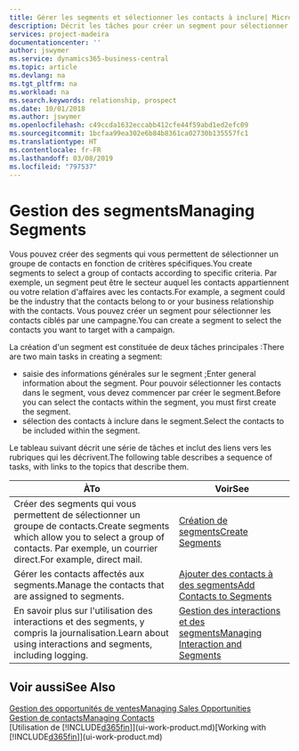 ```yaml
---
title: Gérer les segments et sélectionner les contacts à inclure| Microsoft Docs
description: Décrit les tâches pour créer un segment pour sélectionner un groupe de contacts en fonction de critères spécifiques, par exemple, les contacts dans un secteur que vous souhaitez cibler.
services: project-madeira
documentationcenter: ''
author: jswymer
ms.service: dynamics365-business-central
ms.topic: article
ms.devlang: na
ms.tgt_pltfrm: na
ms.workload: na
ms.search.keywords: relationship, prospect
ms.date: 10/01/2018
ms.author: jswymer
ms.openlocfilehash: c49ccda1632eccabb412cfe44f59abd1ed2efc09
ms.sourcegitcommit: 1bcfaa99ea302e6b84b8361ca02730b135557fc1
ms.translationtype: HT
ms.contentlocale: fr-FR
ms.lasthandoff: 03/08/2019
ms.locfileid: "797537"
---
```

# <a name="managing-segments"></a><span data-ttu-id="31f0a-103">Gestion des segments</span><span class="sxs-lookup"><span data-stu-id="31f0a-103">Managing Segments</span></span>
<span data-ttu-id="31f0a-104">Vous pouvez créer des segments qui vous permettent de sélectionner un groupe de contacts en fonction de critères spécifiques.</span><span class="sxs-lookup"><span data-stu-id="31f0a-104">You create segments to select a group of contacts according to specific criteria.</span></span> <span data-ttu-id="31f0a-105">Par exemple, un segment peut être le secteur auquel les contacts appartiennent ou votre relation d'affaires avec les contacts.</span><span class="sxs-lookup"><span data-stu-id="31f0a-105">For example, a segment could be the industry that the contacts belong to or your business relationship with the contacts.</span></span> <span data-ttu-id="31f0a-106">Vous pouvez créer un segment pour sélectionner les contacts ciblés par une campagne.</span><span class="sxs-lookup"><span data-stu-id="31f0a-106">You can create a segment to select the contacts you want to target with a campaign.</span></span>

<span data-ttu-id="31f0a-107">La création d'un segment est constituée de deux tâches principales :</span><span class="sxs-lookup"><span data-stu-id="31f0a-107">There are two main tasks in creating a segment:</span></span>

* <span data-ttu-id="31f0a-108">saisie des informations générales sur le segment ;</span><span class="sxs-lookup"><span data-stu-id="31f0a-108">Enter general information about the segment.</span></span> <span data-ttu-id="31f0a-109">Pour pouvoir sélectionner les contacts dans le segment, vous devez commencer par créer le segment.</span><span class="sxs-lookup"><span data-stu-id="31f0a-109">Before you can select the contacts within the segment, you must first create the segment.</span></span>
* <span data-ttu-id="31f0a-110">sélection des contacts à inclure dans le segment.</span><span class="sxs-lookup"><span data-stu-id="31f0a-110">Select the contacts to be included within the segment.</span></span>

<span data-ttu-id="31f0a-111">Le tableau suivant décrit une série de tâches et inclut des liens vers les rubriques qui les décrivent.</span><span class="sxs-lookup"><span data-stu-id="31f0a-111">The following table describes a sequence of tasks, with links to the topics that describe them.</span></span> 

| <span data-ttu-id="31f0a-112">À</span><span class="sxs-lookup"><span data-stu-id="31f0a-112">To</span></span> | <span data-ttu-id="31f0a-113">Voir</span><span class="sxs-lookup"><span data-stu-id="31f0a-113">See</span></span> |
| --- | --- |
| <span data-ttu-id="31f0a-114">Créer des segments qui vous permettent de sélectionner un groupe de contacts.</span><span class="sxs-lookup"><span data-stu-id="31f0a-114">Create segments which allow you to select a group of contacts.</span></span> <span data-ttu-id="31f0a-115">Par exemple, un courrier direct.</span><span class="sxs-lookup"><span data-stu-id="31f0a-115">For example, direct mail.</span></span> |[<span data-ttu-id="31f0a-116">Création de segments</span><span class="sxs-lookup"><span data-stu-id="31f0a-116">Create Segments</span></span>](marketing-how-create-segment.md) |
| <span data-ttu-id="31f0a-117">Gérer les contacts affectés aux segments.</span><span class="sxs-lookup"><span data-stu-id="31f0a-117">Manage the contacts that are assigned to segments.</span></span> |[<span data-ttu-id="31f0a-118">Ajouter des contacts à des segments</span><span class="sxs-lookup"><span data-stu-id="31f0a-118">Add Contacts to Segments</span></span>](marketing-add-contact-segment.md) |
| <span data-ttu-id="31f0a-119">En savoir plus sur l'utilisation des interactions et des segments, y compris la journalisation.</span><span class="sxs-lookup"><span data-stu-id="31f0a-119">Learn about using interactions and segments, including logging.</span></span> |[<span data-ttu-id="31f0a-120">Gestion des interactions et des segments</span><span class="sxs-lookup"><span data-stu-id="31f0a-120">Managing Interaction and Segments</span></span>](marketing-interaction-segments.md) |

## <a name="see-also"></a><span data-ttu-id="31f0a-121">Voir aussi</span><span class="sxs-lookup"><span data-stu-id="31f0a-121">See Also</span></span>
[<span data-ttu-id="31f0a-122">Gestion des opportunités de ventes</span><span class="sxs-lookup"><span data-stu-id="31f0a-122">Managing Sales Opportunities</span></span>](marketing-manage-sales-opportunities.md)  
[<span data-ttu-id="31f0a-123">Gestion de contacts</span><span class="sxs-lookup"><span data-stu-id="31f0a-123">Managing Contacts</span></span>](marketing-contacts.md)  
<span data-ttu-id="31f0a-124">[Utilisation de [!INCLUDE[d365fin](includes/d365fin_md.md)]](ui-work-product.md)</span><span class="sxs-lookup"><span data-stu-id="31f0a-124">[Working with [!INCLUDE[d365fin](includes/d365fin_md.md)]](ui-work-product.md)</span></span>
